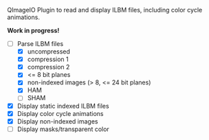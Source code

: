 QImageIO Plugin to read and display ILBM files, including color cycle animations.

**Work in progress!**

* [ ] Parse ILBM files
  * [x] uncompressed
  * [x] compression 1
  * [x] compression 2
  * [x] <= 8 bit planes
  * [x] non-indexed images (> 8, <= 24 bit planes)
  * [x] HAM
  * [ ] SHAM
* [x] Display static indexed ILBM files
* [x] Display color cycle animations
* [x] Display non-indexed images
* [ ] Display masks/transparent color
